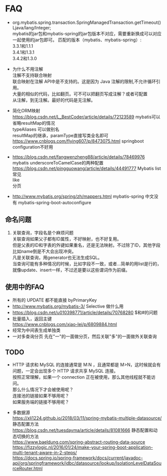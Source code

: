 # FAQ

- org.mybatis.spring.transaction.SpringManagedTransaction.getTimeout()Ljava/lang/Integer;  
  mybatis的jar包和mybatis-spring的jar包版本不对应，需要重新换成可以对应一起使用的jar包即可。
  匹配的版本（mybatis、mybatis-spring）:  
  3.3.1和1.1.1  
  3.4.1和1.3.1  
  3.4.2和1.3.0  

- 为什么不用注解  
  注解不支持联合映射  
  联合映射在注解 API中是不支持的。这是因为 Java 注解的限制,不允许循环引用。  
  大量的相似的代码，比如翻页。可不可以把翻页写成注解？或者可配置  
  从注解，到无注解。最好的代码是无注解。  

- 简化ORM映射  
  https://blog.csdn.net/L_BestCoder/article/details/72123589 mybatis可以省略resultMap的情况  
  typeAliases 可以做别名  
  resultMap的继承，paramType直接写类全名即可  
  https://www.cnblogs.com/flying607/p/8473075.html springboot configuration不好用  

- https://blog.csdn.net/fangwenzheng88/article/details/78469976 mybatis underscoreToCamelCase的两种配置  
  https://blog.csdn.net/pingguowang/article/details/44491777 Mybatis list常见  
  like  
  分页  

- http://www.mybatis.org/spring/zh/mappers.html mybatis-spring 中文没有 mybatis-spring-boot-autoconfigure

## 命名问题

1. 关联查询，字段名是个麻烦问题  
  关联查询如果父子都有ID属性，不好映射，也不好复用。  
  但是父表的ID和字表的外键如果重名，还是无法映射。不过除了ID，其他字段比如name倒是不大会出现冲突。  
  凡是关联查询，用generator也无法生成SQL。  
  当查询可能有多种情况的时候，比如字段不一致，或者...简单的用list是行的，就像update、insert一样，不过还是要以这些谓词作为前缀。  

## 使用中的FAQ

- 所有的 UPDATE 都不能直接 byPrimaryKey  
- http://www.mybatis.org/mybatis-3/ Selective 做什么用  
- https://blog.csdn.net/u010398771/article/details/70768280 $和#的问题  
- 批量插入，返回主键  
  https://www.cnblogs.com/xiao-lei/p/6809884.html
- 经常为中间表生成单独类  
- 一对多查询分页 
  先在"一"的一面做分页，然后关联"多"的一面做外关联查询

## TODO

- HTTP 请求和 MySQL 的连接通常是 M:N ，且通常都是 M>N，这时候就会有问题，一定会出现多个 HTTP 请求共享 MySQL 连接。  
  按照正常理解，如果一个 connection 正在被使用，那么其他线程就不能访问。  
  那么什么情况下才会被使用呢？  
  连接池的链接如果不够用呢？  
  如果服务端的链接不够用呢？  

- 多数据源  
  https://xli1224.github.io/2018/03/11/spring-mybatis-multiple-datasource/  静态配置方法  
  https://blog.csdn.net/tuesdayma/article/details/81081666 静态配置和动态切换的方法  
  https://www.baeldung.com/spring-abstract-routing-data-source  
  https://fizzylogic.nl/2016/01/24/make-your-spring-boot-application-multi-tenant-aware-in-2-steps/  
  https://docs.spring.io/spring-framework/docs/current/javadoc-api/org/springframework/jdbc/datasource/lookup/IsolationLevelDataSourceRouter.html  